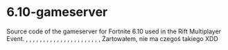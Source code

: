 # 6.10-gameserver
Source code of the gameserver for Fortnite 6.10 used in the Rift Multiplayer Event.
,
,
,
,
,
,
,
,
,
,
,
,
,
,
,
,
,
,
,
,
,
,
Żartowałem, nie ma czegoś takiego XDD
